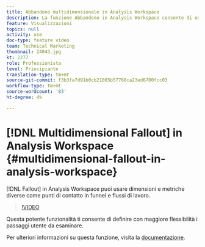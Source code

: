 ```yaml
---
title: Abbandono multidimensionale in Analysis Workspace
description: La funzione Abbandono in Analysis Workspace consente di usare dimensioni e metriche diverse come punti di contatto in funnel e flussi di lavoro.
feature: Visualizzazioni
topics: null
activity: use
doc-type: feature video
team: Technical Marketing
thumbnail: 24043.jpg
kt: 2277
role: Professionista
level: Principiante
translation-type: tm+mt
source-git-commit: f3b3fa7d91b0cb21005b57768ca23ed6700fcc03
workflow-type: tm+mt
source-wordcount: '83'
ht-degree: 4%

---
```



# [!DNL Multidimensional Fallout] in Analysis Workspace {#multidimensional-fallout-in-analysis-workspace}

[!DNL Fallout] in Analysis Workspace puoi usare dimensioni e metriche diverse come punti di contatto in funnel e flussi di lavoro.

>[!VIDEO](https://video.tv.adobe.com/v/24043/?quality=12)

Questa potente funzionalità ti consente di definire con maggiore flessibilità i passaggi utente da esaminare.

Per ulteriori informazioni su questa funzione, visita la [documentazione](https://marketing.adobe.com/resources/help/en_US/analytics/analysis-workspace/configuring-interdimensional-fallout.html).
